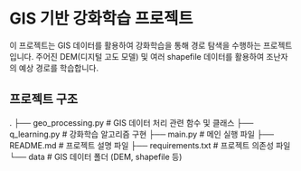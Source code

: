 # GIS 기반 강화학습 프로젝트

이 프로젝트는 GIS 데이터를 활용하여 강화학습을 통해 경로 탐색을 수행하는 프로젝트입니다. 주어진 DEM(디지털 고도 모델) 및 여러 shapefile 데이터를 활용하여 조난자의 예상 경로를 학습합니다.

## 프로젝트 구조
.
├── geo_processing.py # GIS 데이터 처리 관련 함수 및 클래스
├── q_learning.py # 강화학습 알고리즘 구현
├── main.py # 메인 실행 파일
├── README.md # 프로젝트 설명 파일
├── requirements.txt # 프로젝트 의존성 파일
└── data # GIS 데이터 폴더 (DEM, shapefile 등)
